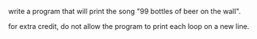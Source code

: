 <div class="md"><p>write a program that will print the song "99 bottles of beer on the wall".</p>
<p>for extra credit, do not allow the program to print each loop on a new line.</p>
</div>
